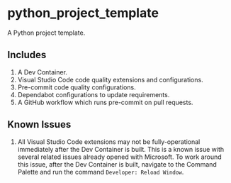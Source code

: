 # python_project_template
A Python project template.

## Includes
1. A Dev Container.
2. Visual Studio Code code quality extensions and configurations.
3. Pre-commit code quality configurations.
4. Dependabot configurations to update requirements.
5. A GitHub workflow which runs pre-commit on pull requests.

## Known Issues
1. All Visual Studio Code extensions may not be fully-operational immediately after the
Dev Container is built. This is a known issue with several related issues already
opened with Microsoft. To work around this issue, after the Dev Container is built,
navigate to the Command Palette and run the command `Developer: Reload Window`.
